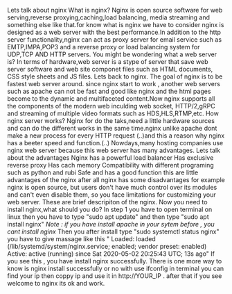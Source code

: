 Lets talk about nginx
What is nginx?
Nginx is open source software for web serving,reverse proxying,caching,load balancing, media streaming and something else like that.for know what is nginx we have to consider nginx is designed as a web server with the best performance.In addition to the http server functionality,nginx can act as proxy server for email service such as EMTP,IMPA,POP3 and a reverse proxy or load balancing system for UDP,TCP AND HTTP servers.
You might be wondering what a web server is?
In terms of hardware,web server is a stype of server that save web server software and web site componet files such as HTML documents, CSS style sheets and JS files.
Lets back to nginx.
The goal of nginx is to be fastest web server around. since nginx start to work , another web servers such as apache can not be fast and good like nginx and the html pages become to the dynamic and multifaceted content.Now nginx supports all the components of the modern web inculding web socket, HTTP/2,gRPC and streaming of multiple video formats such as HDS,HLS,RTMP,etc.
How nginx server works?
Nginx for do the taks,need a little hardware sources and can do the different works in the same time.nginx unlike apache dont make a new process for every HTTP request (..)and this a reason why nginx has a beeter speed and function.(..)
Nowdays,many hosting companies use nginx web server because this web server has many advantages.
Lets talk about the advantages
Nginx has a powerful load balancer
Has exclusive reverse proxy
Has cach memory
Compatibility with different programing such as python and rubi
Safe and has a good function 
this are little advantages of the nginx
after all nginx has some disadvantages for example nginx is open source, but users don't have much control over its modules and can't even disable them, so you face limitations for customizing your web server.
These are brief descripiton of the nginx.
Now you need to install nginx,what should you do?
In step 1 you have to open terminal on linux then you have to type "sudo apt update" and then type "sudo apt install nginx"
*Note : if you have install apache in your sytem before , you cant install nginx*
Then you after install type "sudo systemctl status nginx" you have to give massage like this "
     Loaded: loaded (/lib/systemd/system/nginx.service; enabled; vendor preset: enabled)
     Active: active (running) since Sat 2020-05-02 20:25:43 UTC; 13s ago"
 If you see this , you have install nginx successfully. There is one more way to know is nginx install successfully or no 
 with use  ifconfig in terminal you can find your ip then coppy ip and use it in  http://YOUR_IP . after that if you see welcome to nginx its ok and work.
     

